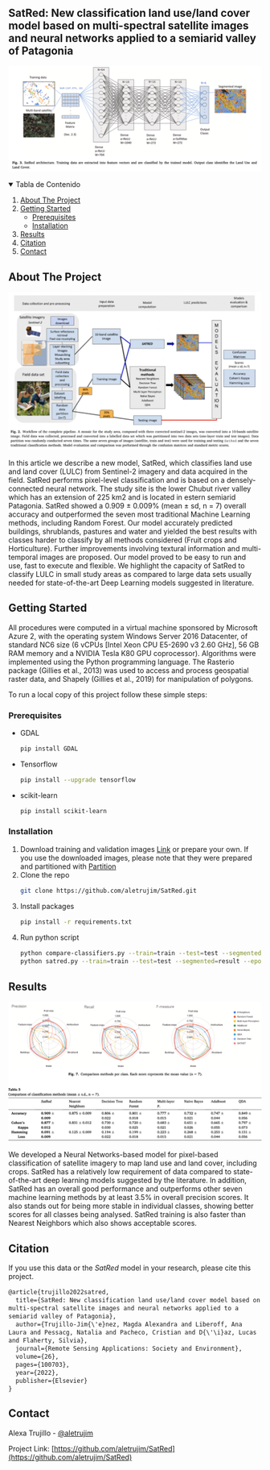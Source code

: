 ## SatRed: New classification land use/land cover model based on multi-spectral satellite images and neural networks applied to a semiarid valley of Patagonia

![satred](https://github.com/aletrujim/SatRed/blob/main/images/Fig3.png)

<!-- TABLE OF CONTENTS -->
<details open="open">
  <summary>Tabla de Contenido</summary>
  <ol>
    <li>
     <a href="#about-the-project">About The Project</a>
    </li>
    <li>
      <a href="#getting-started">Getting Started</a>
      <ul>
        <li><a href="#prerequisites">Prerequisites</a></li>
        <li><a href="#installation">Installation</a></li>
      </ul>
    </li>
    <li><a href="#results">Results</a></li>
    <li><a href="#citation">Citation</a></li>
    <li><a href="#contact">Contact</a></li>
  </ol>
</details>

<!-- ABOUT THE PROJECT -->
## About The Project

![satred](https://github.com/aletrujim/SatRed/blob/main/images/Fig1.png)

In this article we describe a new model, SatRed, which classifies land use and land cover (LULC) from Sentinel-2 imagery and data acquired in the field. SatRed performs pixel-level classification and is based on a densely-connected neural network. The study site is the lower Chubut river valley which has an extension of 225 km2 and is located in estern semiarid Patagonia. SatRed showed a 0.909 ± 0.009% (mean ± sd, n = 7) overall accuracy and outperformed the seven most traditional Machine Learning methods, including Random Forest. Our model accurately predicted buildings, shrublands, pastures and water and yielded the best results with classes harder to classify by all methods considered (Fruit crops and Horticulture). Further improvements involving textural information and multi-temporal images are proposed. Our model proved to be easy to run and use, fast to execute and flexible. We highlight the capacity of SatRed to classify LULC in small study areas as compared to large data sets usually needed for state-of-the-art Deep Learning models suggested in literature.

<!-- GETTING STARTED -->
## Getting Started

All procedures were computed in a virtual machine sponsored by Microsoft Azure 2, with the operating system Windows Server 2016 Datacenter, of standard NC6 size (6 vCPUs [Intel Xeon CPU E5-2690 v3 2.60 GHz], 56 GB RAM memory and a NVIDIA Tesla K80 GPU coprocessor). Algorithms were implemented using the Python programming language. The Rasterio package (Gillies et al., 2013) was used to access and process geospatial raster data, and Shapely (Gillies et al., 2019) for manipulation of polygons.

To run a local copy of this project follow these simple steps:

### Prerequisites

* GDAL
  ```sh
  pip install GDAL
  ```
* Tensorflow
  ```sh
  pip install --upgrade tensorflow
  ```
* scikit-learn
  ```sh
  pip install scikit-learn
  ```
  
 ### Installation

1. Download training and validation images [Link](https://drive.google.com/drive/folders/1HnXi9SyJOM9EH-nmxsAahzM1Z6Q94-i-?usp=sharing) or prepare your own. If you use the downloaded images, please note that they were prepared and partitioned with [Partition](https://github.com/aletrujim/SatRed/tree/main/partition)
2. Clone the repo
   ```sh
   git clone https://github.com/aletrujim/SatRed.git
   ```
3. Install packages
   ```sh
   pip install -r requirements.txt
   ```
4. Run python script
   ```sh
   python compare-classifiers.py --train=train --test=test --segmented=result
   python satred.py --train=train --test=test --segmented=result --epochs=250
   ```
   
<!-- RESULTS -->
## Results

![satred results](https://github.com/aletrujim/SatRed/blob/main/images/Fig2.png)

We developed a Neural Networks-based model for pixel-based classification of satellite imagery to map land use and land cover, including crops. SatRed has a relatively low requirement of data compared to state-of-the-art deep learning models suggested by the literature. In addition, SatRed has an overall good performance and outperforms other seven machine learning methods by at least 3.5% in overall precision scores. It also stands out for being more stable in individual classes, showing better scores for all classes being analysed. SatRed training is also faster than Nearest Neighbors which also shows acceptable scores.

<!-- CITATION -->
## Citation
If you use this data or the *SatRed* model in your research, please cite this project.
```
@article{trujillo2022satred,
  title={SatRed: New classification land use/land cover model based on multi-spectral satellite images and neural networks applied to a semiarid valley of Patagonia},
  author={Trujillo-Jim{\'e}nez, Magda Alexandra and Liberoff, Ana Laura and Pessacg, Natalia and Pacheco, Cristian and D{\'\i}az, Lucas and Flaherty, Silvia},
  journal={Remote Sensing Applications: Society and Environment},
  volume={26},
  pages={100703},
  year={2022},
  publisher={Elsevier}
}
```

<!-- CONTACT -->
## Contact

Alexa Trujillo - [@aletrujim](https://twitter.com/aletrujim)

Project Link: [https://github.com/aletrujim/SatRed](https://github.com/aletrujim/SatRed)
 

